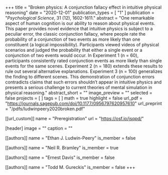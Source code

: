 +++
title = "Broken physics: A conjunction fallacy effect in intuitive physical reasoning"
date = "2020-12-01"
publication_types = [ "1" ]
publication = "_Psychological Science_, 31 (12), 1602-1611."
abstract = "One remarkable aspect of human cognition is our ability to reason about physical events. This paper provides novel evidence that intuitive physics is subject to a peculiar error, the classic conjunction fallacy, where people rate the probability of a conjunction of two events as more likely than one constituent (a logical impossibility). Participants viewed videos of physical scenarios and judged the probability that either a single event or a conjunction of two events would occur. In Experiment 1 (n = 60), participants consistently rated conjunction events as more likely than single events for the same scenes. Experiment 2 (n = 180) extends these results to rule out several alternative explanations. Experiment 3 (n = 100) generalizes the finding to different scenes. This demonstration of conjunction errors contradicts claims that such errors shouldn’t appear in intuitive physics and presents a serious challenge to current theories of mental simulation in physical reasoning."
abstract_short = ""
image_preview = ""
selected = false
projects = [ ]
tags = [ ]
math = true
highlight = false
url_pdf = "https://journals.sagepub.com/doi/10.1177/0956797620957610"
url_preprint = "/pdfs/ludwinpeery2020broken.pdf"

[[url_custom]]
name = "Preregistration"
url = "https://osf.io/jsqpd/"

[header]
image = ""
caption = ""

[[authors]]
name = "Ethan J. Ludwin-Peery"
is_member = false

[[authors]]
name = "Neil R. Bramley"
is_member = true

[[authors]]
name = "Ernest Davis"
is_member = false

[[authors]]
name = "Todd M. Gureckis"
is_member = false
+++

